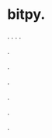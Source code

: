 # bitpy.
.
.
.
.












.






















































.
























.



























.

















































































.































































.















